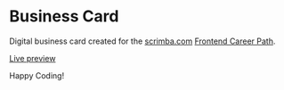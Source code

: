 # Business Card
Digital business card created for the [scrimba.com](https://scrimba.com) [Frontend Career Path](https://scrimba.com/learn/frontend).

[Live preview](https://kielmarj-business-card.netlify.app/)

Happy Coding!
